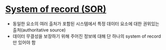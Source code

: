 # [System of record (SOR)](https://whatis.techtarget.com/definition/system-of-record-SOR)
- 동일한 요소의 여러 출처가 포함된 시스템에서 특정 데이터 요소에 대한 권위있는 출처(authoritative source)
- 데이터 무결성을 보장하기 위해 주어진 정보에 대해 단 하나의 system of record만 있어야 함